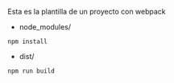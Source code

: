 Esta es la plantilla de un proyecto con webpack


- node_modules/
```
npm install
```
- dist/
```
npm run build
```


